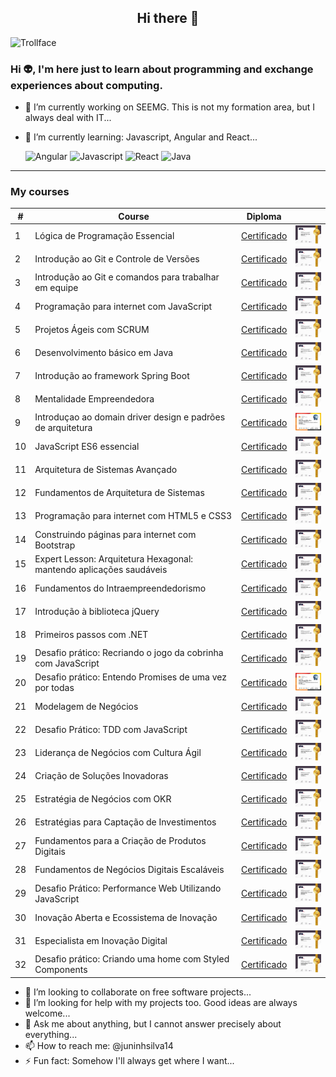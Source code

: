 <center><h2>Hi there 👋</h2></center>

![Trollface](https://upload.wikimedia.org/wikipedia/pt/7/73/Trollface.png)

### Hi 👽, I'm here just to learn about programming and exchange experiences about computing.

- 🔭 I’m currently working on SEEMG. This is not my formation area, but I always deal with IT...
- 🌱 I’m currently learning: Javascript, Angular and React...

  <img src="https://cdn.jsdelivr.net/gh/devicons/devicon@latest/icons/angular/angular-original.svg" style="width:80px" alt="Angular"/>
  <img src="https://cdn.jsdelivr.net/gh/devicons/devicon@latest/icons/javascript/javascript-original.svg" style="width:80px" alt="Javascript"/>
  <img src="https://cdn.jsdelivr.net/gh/devicons/devicon@latest/icons/react/react-original.svg" style="width:80px" alt="React"/>
  <img src="https://cdn.jsdelivr.net/gh/devicons/devicon@latest/icons/java/java-original.svg" style="width:80px" alt="Java"/>
-----
### My courses

| # | Course | Diploma |  |
| -------- | -------- | -------- | -------- |
| 1 | Lógica de Programação Essencial | [Certificado](https://www.dio.me/en/certificate/0A932922/share) | <img src="./certificates/img/0A932922.webp" style="width:80px" alt="Certificado"/> |
| 2 | Introdução ao Git e Controle de Versões | [Certificado](https://www.dio.me/en/certificate/D007D355/share) | <img src="./certificates/img/D007D355.webp" style="width:80px" alt="Certificado"/> |
| 3 | Introdução ao Git e comandos para trabalhar em equipe | [Certificado](https://www.dio.me/en/certificate/58F140E3/share) | <img src="./certificates/img/58F140E3.webp" style="width:80px" alt="Certificado"/> |
| 4 | Programação para internet com JavaScript | [Certificado](https://www.dio.me/en/certificate/48A3D686/share) | <img src="./certificates/img/48A3D686.webp" style="width:80px" alt="Certificado"/> |
| 5 | Projetos Ágeis com SCRUM | [Certificado](https://www.dio.me/en/certificate/BC5DFC3F/share) | <img src="./certificates/img/BC5DFC3F.webp" style="width:80px" alt="Certificado"/> |
| 6 | Desenvolvimento básico em Java | [Certificado](https://www.dio.me/en/certificate/70CE85FA/share) | <img src="./certificates/img/70CE85FA.webp" style="width:80px" alt="Certificado"/> |
| 7 | Introdução ao framework Spring Boot | [Certificado](https://www.dio.me/en/certificate/4AC1E21F/share) | <img src="./certificates/img/4AC1E21F.webp" style="width:80px" alt="Certificado"/> |
| 8 | Mentalidade Empreendedora | [Certificado](https://www.dio.me/en/certificate/D0CEA850/share) | <img src="./certificates/img/D0CEA850.webp" style="width:80px" alt="Certificado"/> |
| 9 | Introduçao ao domain driver design e padrões de arquitetura | [Certificado](https://www.dio.me/en/certificate/91109649/share) | <img src="./certificates/img/91109649.webp" style="width:80px" alt="Certificado"/> |
| 10 | JavaScript ES6 essencial | [Certificado](https://www.dio.me/en/certificate/83DFF87A/share) | <img src="./certificates/img/83DFF87A.webp" style="width:80px" alt="Certificado"/> |
| 11 | Arquitetura de Sistemas Avançado | [Certificado](https://www.dio.me/en/certificate/76E6B82D/share) | <img src="./certificates/img/76E6B82D.webp" style="width:80px" alt="Certificado"/> |
| 12 | Fundamentos de Arquitetura de Sistemas | [Certificado](https://www.dio.me/en/certificate/8FDCC28D/share) | <img src="./certificates/img/8FDCC28D.webp" style="width:80px" alt="Certificado"/> |
| 13 | Programação para internet com HTML5 e CSS3 | [Certificado](https://www.dio.me/en/certificate/E5560A0F/share) | <img src="./certificates/img/E5560A0F.webp" style="width:80px" alt="Certificado"/> |
| 14 | Construindo páginas para internet com Bootstrap | [Certificado](https://www.dio.me/en/certificate/A6375727/share) | <img src="./certificates/img/A6375727.webp" style="width:80px" alt="Certificado"/> |
| 15 | Expert Lesson: Arquitetura Hexagonal: mantendo aplicações saudáveis | [Certificado](https://www.dio.me/en/certificate/E60FB89A/share) | <img src="./certificates/img/E60FB89A.webp" style="width:80px" alt="Certificado"/> |
| 16 | Fundamentos do Intraempreendedorismo | [Certificado](https://www.dio.me/en/certificate/5E9F229A/share) | <img src="./certificates/img/5E9F229A.webp" style="width:80px" alt="Certificado"/> |
| 17 | Introdução à biblioteca jQuery | [Certificado](https://www.dio.me/en/certificate/482126EE/share) | <img src="./certificates/img/482126EE.webp" style="width:80px" alt="Certificado"/> |
| 18 | Primeiros passos com .NET | [Certificado](https://www.dio.me/en/certificate/2B97D232/share) | <img src="./certificates/img/2B97D232.webp" style="width:80px" alt="Certificado"/> |
| 19 | Desafio prático: Recriando o jogo da cobrinha com JavaScript | [Certificado](https://www.dio.me/en/certificate/155D2BF7/share) | <img src="./certificates/img/155D2BF7.webp" style="width:80px" alt="Certificado"/> |
| 20 | Desafio prático: Entendo Promises de uma vez por todas | [Certificado](https://www.dio.me/en/certificate/184B8FD7/share) | <img src="./certificates/img/184B8FD7.webp" style="width:80px" alt="Certificado"/> |
| 21 | Modelagem de Negócios | [Certificado](https://www.dio.me/en/certificate/93BE5667/share) | <img src="./certificates/img/93BE5667.webp" style="width:80px" alt="Certificado"/> |
| 22 | Desafio Prático: TDD com JavaScript | [Certificado](https://www.dio.me/en/certificate/4131FF53/share) | <img src="./certificates/img/4131FF53.webp" style="width:80px" alt="Certificado"/> |
| 23 | Liderança de Negócios com Cultura Ágil | [Certificado](https://www.dio.me/en/certificate/9A2CFDD4/share) | <img src="./certificates/img/9A2CFDD4.webp" style="width:80px" alt="Certificado"/> |
| 24 | Criação de Soluções Inovadoras | [Certificado](https://www.dio.me/en/certificate/CA9C2341/share) | <img src="./certificates/img/CA9C2341.webp" style="width:80px" alt="Certificado"/> |
| 25 | Estratégia de Negócios com OKR | [Certificado](https://www.dio.me/en/certificate/CF69F37D/share) | <img src="./certificates/img/CF69F37D.webp" style="width:80px" alt="Certificado"/> |
| 26 | Estratégias para Captação de Investimentos | [Certificado](https://www.dio.me/en/certificate/72EB6F04/share) | <img src="./certificates/img/72EB6F04.webp" style="width:80px" alt="Certificado"/> |
| 27 | Fundamentos para a Criação de Produtos Digitais | [Certificado](https://www.dio.me/en/certificate/725BB2EC/share) | <img src="./certificates/img/725BB2EC.webp" style="width:80px" alt="Certificado"/> |
| 28 | Fundamentos de Negócios Digitais Escaláveis | [Certificado](https://www.dio.me/en/certificate/13C37921/share) | <img src="./certificates/img/13C37921.webp" style="width:80px" alt="Certificado"/> |
| 29 | Desafio Prático: Performance Web Utilizando JavaScript | [Certificado](https://www.dio.me/en/certificate/42F92EBE/share) | <img src="./certificates/img/42F92EBE.webp" style="width:80px" alt="Certificado"/> |
| 30 | Inovação Aberta e Ecossistema de Inovação | [Certificado](https://www.dio.me/en/certificate/22439D8B/share) | <img src="./certificates/img/22439D8B.webp" style="width:80px" alt="Certificado"/> |
| 31 | Especialista em Inovação Digital | [Certificado](https://www.dio.me/en/certificate/20076AED/share) | <img src="./certificates/img/20076AED.webp" style="width:80px" alt="Certificado"/> |
| 32 | Desafio prático: Criando uma home com Styled Components | [Certificado](https://www.dio.me/en/certificate/959F9129/share) | <img src="./certificates/img/959F9129.webp" style="width:80px" alt="Certificado"/> |
<!--
| 8 | Mentalidade Empreendedora | [Certificado](https://www.dio.me/en/certificate/D0CEA850/share) | <img src="./certificates/img/D0CEA850.webp" style="width:80px" alt="Certificado"/> |
| 9 | Introduçao ao domain driver design e padrões de arquitetura | [Certificado](https://www.dio.me/en/certificate/91109649/share) | <img src="./certificates/img/91109649.webp" style="width:80px" alt="Certificado"/> |
| 10 | JavaScript ES6 essencial | [Certificado](https://www.dio.me/en/certificate/83DFF87A/share) | <img src="./certificates/img/83DFF87A.webp" style="width:80px" alt="Certificado"/> |
| 11 | Arquitetura de Sistemas Avançado | [Certificado](https://www.dio.me/en/certificate/76E6B82D/share) | <img src="./certificates/img/76E6B82D.webp" style="width:80px" alt="Certificado"/> |
| 12 | Fundamentos de Arquitetura de Sistemas | [Certificado](https://www.dio.me/en/certificate/8FDCC28D/share) | <img src="./certificates/img/8FDCC28D.webp" style="width:80px" alt="Certificado"/> |
| 13 | Programação para internet com HTML5 e CSS3 | [Certificado](https://www.dio.me/en/certificate/E5560A0F/share) | <img src="./certificates/img/E5560A0F.webp" style="width:80px" alt="Certificado"/> |
| 14 | Construindo páginas para internet com Bootstrap | [Certificado](https://www.dio.me/en/certificate/A6375727/share) | <img src="./certificates/img/A6375727.webp" style="width:80px" alt="Certificado"/> |
| 15 | Expert Lesson: Arquitetura Hexagonal: mantendo aplicações saudáveis | [Certificado](https://www.dio.me/en/certificate/E60FB89A/share) | <img src="./certificates/img/E60FB89A.webp" style="width:80px" alt="Certificado"/> |
| 16 | Fundamentos do Intraempreendedorismo | [Certificado](https://www.dio.me/en/certificate/5E9F229A/share) | <img src="./certificates/img/5E9F229A.webp" style="width:80px" alt="Certificado"/> |
| 17 | Introdução à biblioteca jQuery | [Certificado](https://www.dio.me/en/certificate/482126EE/share) | <img src="./certificates/img/482126EE.webp" style="width:80px" alt="Certificado"/> |
| 18 | Primeiros passos com .NET | [Certificado](https://www.dio.me/en/certificate/2B97D232/share) | <img src="./certificates/img/2B97D232.webp" style="width:80px" alt="Certificado"/> |
| 19 | Desafio prático: Recriando o jogo da cobrinha com JavaScript | [Certificado](https://www.dio.me/en/certificate/155D2BF7/share) | <img src="./certificates/img/155D2BF7.webp" style="width:80px" alt="Certificado"/> |
| 20 | Desafio prático: Entendo Promises de uma vez por todas | [Certificado](https://www.dio.me/en/certificate/184B8FD7/share) | <img src="./certificates/img/184B8FD7.webp" style="width:80px" alt="Certificado"/> |
| 21 | Modelagem de Negócios | [Certificado](https://www.dio.me/en/certificate/93BE5667/share) | <img src="./certificates/img/93BE5667.webp" style="width:80px" alt="Certificado"/> |
| 22 | Desafio Prático: TDD com JavaScript | [Certificado](https://www.dio.me/en/certificate/4131FF53/share) | <img src="./certificates/img/4131FF53.webp" style="width:80px" alt="Certificado"/> |
| 23 | Liderança de Negócios com Cultura Ágil | [Certificado](https://www.dio.me/en/certificate/9A2CFDD4/share) | <img src="./certificates/img/9A2CFDD4.webp" style="width:80px" alt="Certificado"/> |
| 24 | Criação de Soluções Inovadoras | [Certificado](https://www.dio.me/en/certificate/CA9C2341/share) | <img src="./certificates/img/CA9C2341.webp" style="width:80px" alt="Certificado"/> |
| 25 | Estratégia de Negócios com OKR | [Certificado](https://www.dio.me/en/certificate/CF69F37D/share) | <img src="./certificates/img/CF69F37D.webp" style="width:80px" alt="Certificado"/> |
-->
- 👯 I’m looking to collaborate on free software projects...
- 🤔 I’m looking for help with my projects too. Good ideas are always welcome...
- 💬 Ask me about anything, but I cannot answer precisely about everything...
- 📫 How to reach me: @juninhsilva14
- ⚡ Fun fact: Somehow I'll always get where I want...
